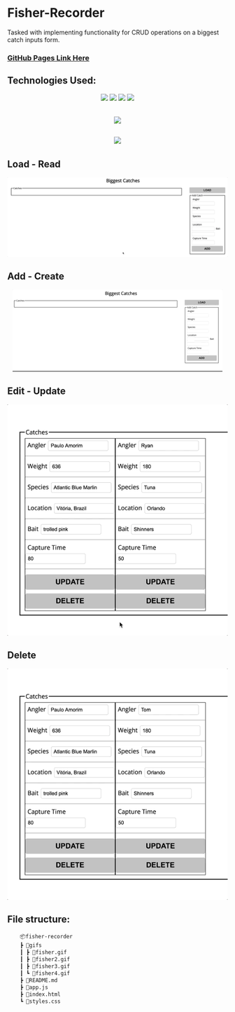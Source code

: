 # Fisher-Recorder
Tasked with implementing functionality for CRUD operations on a biggest catch inputs form. 

### [GitHub Pages Link Here](https://rdrachenberg.github.io/fisher-recorder/)

## Technologies Used:
<p align='center'>
    <img src='https://img.shields.io/badge/JavaScript-88.6%25-brightgreen'> 
    <img src='https://img.shields.io/badge/HTML-6.2%25-orange'> <img src='https://img.shields.io/badge/CSS-5.2%25-purple'>
    <img src='https://img.shields.io/github/license/rdrachenberg/fisher-recorder?color=blue&logo=MIT'>
</p>
<h2 align='center'>
    <a href='https://fisher-game.firebaseio.com/catches.json'>
        <img src='https://img.shields.io/badge/Database-Firebase-red'>
    </a>
    <p>
        <a href='https://rdrachenberg.github.io/fisher-recorder/'>
            <img src='https://img.shields.io/static/v1?label=Demo&message=Here&color=blue'>
        </a>
    </p>
</h2>

## Load - Read
<p align="center">
    <img src="./gifs/fisher.gif">
</p>

## Add - Create
<p align="center">
    <img src="./gifs/fisher2.gif">
</p>

## Edit - Update
<p align="center">
    <img src="./gifs/fisher3.gif">
</p>

## Delete
<p align="center">
    <img src="./gifs/fisher4.gif">
</p>

## File structure:

        📦fisher-recorder
        ┣ 📂gifs
        ┃ ┣ 📜fisher.gif
        ┃ ┣ 📜fisher2.gif
        ┃ ┣ 📜fisher3.gif
        ┃ ┗ 📜fisher4.gif
        ┣ 📜README.md
        ┣ 📜app.js
        ┣ 📜index.html
        ┗ 📜styles.css
